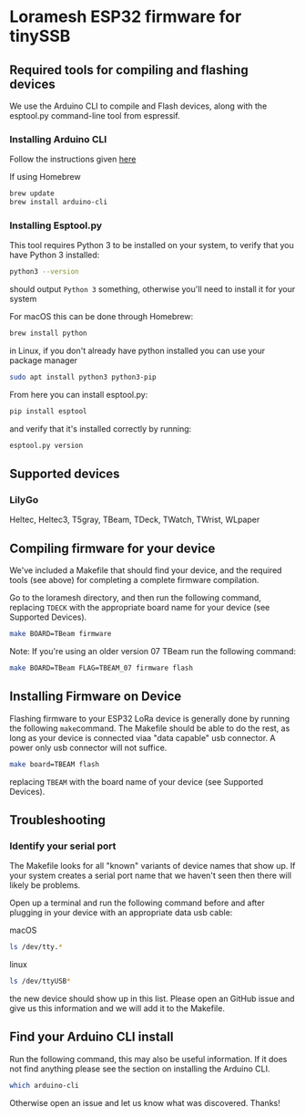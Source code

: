 # Loramesh ESP32 firmware for tinySSB

## Required tools for compiling and flashing devices


We use the Arduino CLI to compile and Flash devices, along with the esptool.py command-line tool from espressif.  

### Installing Arduino CLI

Follow the instructions given [here](https://arduino.github.io/arduino-cli/0.20/installation/)

If using Homebrew
```bash
brew update
brew install arduino-cli
```

### Installing Esptool.py
This tool requires Python 3 to be installed on your system, to verify that you have Python 3 installed:
```bash
python3 --version
```

should output `Python 3` something, otherwise you'll need to install it for your system

For macOS this can be done through Homebrew:
```bash
brew install python
```

in Linux, if you don't already have python installed you can use your package manager
```bash
sudo apt install python3 python3-pip
```

From here you can install esptool.py:
```bash
pip install esptool
```
and verify that it's installed correctly by running:
```bash
esptool.py version
```


## Supported devices
### LilyGo 
Heltec, Heltec3, T5gray, TBeam, TDeck, TWatch, TWrist, WLpaper

## Compiling firmware for your device

We've included a Makefile that should find your device, and the required tools (see above) for completing a complete firmware compilation.

Go to the loramesh directory, and then run the following command, replacing `TDECK` with the appropriate board name for your device (see Supported Devices).
```bash
make BOARD=TBeam firmware
```

Note: If you're using an older version 07 TBeam run the following command:
```bash
make BOARD=TBeam FLAG=TBEAM_07 firmware flash
```

## Installing Firmware on Device
Flashing firmware to your ESP32 LoRa device is generally done by running the following `make`command.  The Makefile should be able to do the rest, as long as your device is connected viaa "data capable" usb connector.  A power only usb connector will not suffice.

```bash
make board=TBEAM flash
```

replacing `TBEAM` with the board name of your device (see Supported Devices).


## Troubleshooting
### Identify your serial port
The Makefile looks for all "known" variants of device names that show up.  If your system creates a serial port name that we haven't seen then there will likely be problems.

Open up a terminal and run the following command before and after plugging in your device with an appropriate data usb cable:

macOS
```bash
ls /dev/tty.*
```

linux
```bash
ls /dev/ttyUSB*
```

the new device should show up in this list. Please open an GitHub issue and give us this information and we will add it to the Makefile.

## Find your Arduino CLI install

Run the following command, this may also be useful information.  If it does not find anything please see the section on installing the Arduino CLI.
```bash
which arduino-cli
```

Otherwise open an issue and let us know what was discovered.  Thanks!




